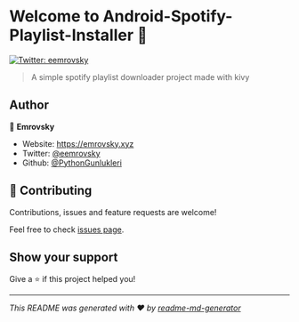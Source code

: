 # Welcome to Android-Spotify-Playlist-Installer 👋
[![Twitter: eemrovsky](https://img.shields.io/twitter/follow/eemrovsky.svg?style=social)](https://twitter.com/eemrovsky)

> A simple spotify playlist downloader project made with kivy

## Author

👤 **Emrovsky**

* Website: https://emrovsky.xyz
* Twitter: [@eemrovsky](https://twitter.com/eemrovsky)
* Github: [@PythonGunlukleri](https://github.com/PythonGunlukleri)

## 🤝 Contributing

Contributions, issues and feature requests are welcome!

Feel free to check [issues page](https://github.com/PythonGunlukleri/Android-Spotify-Playlist-Installer/issues). 

## Show your support

Give a ⭐️ if this project helped you!


***
_This README was generated with ❤️ by [readme-md-generator](https://github.com/kefranabg/readme-md-generator)_